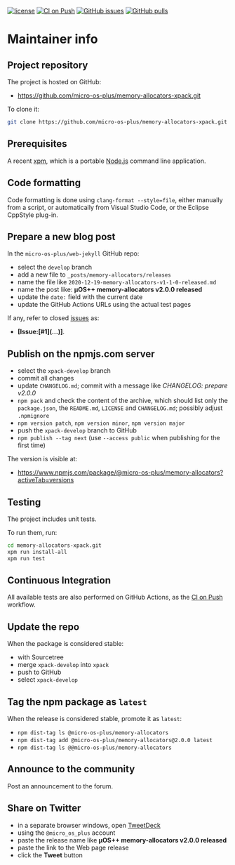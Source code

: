 [![license](https://img.shields.io/github/license/micro-os-plus/memory-allocators-xpack)](https://github.com/micro-os-plus/memory-allocators-xpack/blob/xpack/LICENSE)
[![CI on Push](https://github.com/micro-os-plus/memory-allocators-xpack/workflows/CI%20on%20Push/badge.svg)](https://github.com/micro-os-plus/memory-allocators-xpack/actions?query=workflow%3A%22CI+on+Push%22)
[![GitHub issues](https://img.shields.io/github/issues/micro-os-plus/memory-allocators-xpack.svg)](https://github.com/micro-os-plus/memory-allocators-xpack/issues)
[![GitHub pulls](https://img.shields.io/github/issues-pr/micro-os-plus/memory-allocators-xpack.svg)](https://github.com/micro-os-plus/memory-allocators-xpack/pulls)

# Maintainer info

## Project repository

The project is hosted on GitHub:

- https://github.com/micro-os-plus/memory-allocators-xpack.git

To clone it:

```sh
git clone https://github.com/micro-os-plus/memory-allocators-xpack.git memory-allocators-xpack.git
```

## Prerequisites

A recent [xpm](https://xpack.github.io/xpm/), which is a portable
[Node.js](https://nodejs.org/) command line application.

## Code formatting

Code formatting is done using `clang-format --style=file`, either manually
from a script, or automatically from Visual Studio Code, or the Eclipse
CppStyle plug-in.

## Prepare a new blog post

In the `micro-os-plus/web-jekyll` GitHub repo:

- select the `develop` branch
- add a new file to `_posts/memory-allocators/releases`
- name the file like `2020-12-19-memory-allocators-v1-1-0-released.md`
- name the post like: **µOS++ memory-allocators v2.0.0 released**
- update the `date:` field with the current date
- update the GitHub Actions URLs using the actual test pages

If any, refer to closed
[issues](https://github.com/micro-os-plus/memory-allocators/issues)
as:

- **[Issue:\[#1\]\(...\)]**.

## Publish on the npmjs.com server

- select the `xpack-develop` branch
- commit all changes
- update `CHANGELOG.md`; commit with a message like _CHANGELOG: prepare v2.0.0_
- `npm pack` and check the content of the archive, which should list
  only the `package.json`, the `README.md`, `LICENSE` and `CHANGELOG.md`;
  possibly adjust `.npmignore`
- `npm version patch`, `npm version minor`, `npm version major`
- push the `xpack-develop` branch to GitHub
- `npm publish --tag next` (use `--access public` when publishing for
  the first time)

The version is visible at:

- https://www.npmjs.com/package/@micro-os-plus/memory-allocators?activeTab=versions

## Testing

The project includes unit tests.

To run them, run:

```sh
cd memory-allocators-xpack.git
xpm run install-all
xpm run test
```

## Continuous Integration

All available tests are also performed on GitHub Actions, as the
[CI on Push](https://github.com/micro-os-plus/memory-allocators-xpack/actions?query=workflow%3A%22CI+on+Push%22)
workflow.

## Update the repo

When the package is considered stable:

- with Sourcetree
- merge `xpack-develop` into `xpack`
- push to GitHub
- select `xpack-develop`

## Tag the npm package as `latest`

When the release is considered stable, promote it as `latest`:

- `npm dist-tag ls @micro-os-plus/memory-allocators`
- `npm dist-tag add @micro-os-plus/memory-allocators@2.0.0 latest`
- `npm dist-tag ls @@micro-os-plus/memory-allocators`

## Announce to the community

Post an announcement to the forum.

## Share on Twitter

- in a separate browser windows, open [TweetDeck](https://tweetdeck.twitter.com/)
- using the `@micro_os_plus` account
- paste the release name like **µOS++ memory-allocators v2.0.0 released**
- paste the link to the Web page release
- click the **Tweet** button
